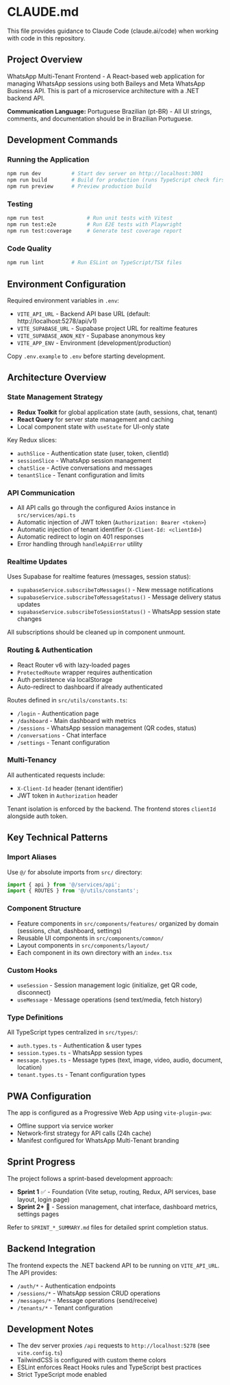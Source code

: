 # CLAUDE.md

This file provides guidance to Claude Code (claude.ai/code) when working with code in this repository.

## Project Overview

WhatsApp Multi-Tenant Frontend - A React-based web application for managing WhatsApp sessions using both Baileys and Meta WhatsApp Business API. This is part of a microservice architecture with a .NET backend API.

**Communication Language:** Portuguese Brazilian (pt-BR) - All UI strings, comments, and documentation should be in Brazilian Portuguese.

## Development Commands

### Running the Application
```bash
npm run dev          # Start dev server on http://localhost:3001
npm run build        # Build for production (runs TypeScript check first)
npm run preview      # Preview production build
```

### Testing
```bash
npm run test              # Run unit tests with Vitest
npm run test:e2e          # Run E2E tests with Playwright
npm run test:coverage     # Generate test coverage report
```

### Code Quality
```bash
npm run lint         # Run ESLint on TypeScript/TSX files
```

## Environment Configuration

Required environment variables in `.env`:
- `VITE_API_URL` - Backend API base URL (default: http://localhost:5278/api/v1)
- `VITE_SUPABASE_URL` - Supabase project URL for realtime features
- `VITE_SUPABASE_ANON_KEY` - Supabase anonymous key
- `VITE_APP_ENV` - Environment (development/production)

Copy `.env.example` to `.env` before starting development.

## Architecture Overview

### State Management Strategy
- **Redux Toolkit** for global application state (auth, sessions, chat, tenant)
- **React Query** for server state management and caching
- Local component state with `useState` for UI-only state

Key Redux slices:
- `authSlice` - Authentication state (user, token, clientId)
- `sessionSlice` - WhatsApp session management
- `chatSlice` - Active conversations and messages
- `tenantSlice` - Tenant configuration and limits

### API Communication
- All API calls go through the configured Axios instance in `src/services/api.ts`
- Automatic injection of JWT token (`Authorization: Bearer <token>`)
- Automatic injection of tenant identifier (`X-Client-Id: <clientId>`)
- Automatic redirect to login on 401 responses
- Error handling through `handleApiError` utility

### Realtime Updates
Uses Supabase for realtime features (messages, session status):
- `supabaseService.subscribeToMessages()` - New message notifications
- `supabaseService.subscribeToMessageStatus()` - Message delivery status updates
- `supabaseService.subscribeToSessionStatus()` - WhatsApp session state changes

All subscriptions should be cleaned up in component unmount.

### Routing & Authentication
- React Router v6 with lazy-loaded pages
- `ProtectedRoute` wrapper requires authentication
- Auth persistence via localStorage
- Auto-redirect to dashboard if already authenticated

Routes defined in `src/utils/constants.ts`:
- `/login` - Authentication page
- `/dashboard` - Main dashboard with metrics
- `/sessions` - WhatsApp session management (QR codes, status)
- `/conversations` - Chat interface
- `/settings` - Tenant configuration

### Multi-Tenancy
All authenticated requests include:
- `X-Client-Id` header (tenant identifier)
- JWT token in `Authorization` header

Tenant isolation is enforced by the backend. The frontend stores `clientId` alongside auth token.

## Key Technical Patterns

### Import Aliases
Use `@/` for absolute imports from `src/` directory:
```typescript
import { api } from '@/services/api';
import { ROUTES } from '@/utils/constants';
```

### Component Structure
- Feature components in `src/components/features/` organized by domain (sessions, chat, dashboard, settings)
- Reusable UI components in `src/components/common/`
- Layout components in `src/components/layout/`
- Each component in its own directory with an `index.tsx`

### Custom Hooks
- `useSession` - Session management logic (initialize, get QR code, disconnect)
- `useMessage` - Message operations (send text/media, fetch history)

### Type Definitions
All TypeScript types centralized in `src/types/`:
- `auth.types.ts` - Authentication & user types
- `session.types.ts` - WhatsApp session types
- `message.types.ts` - Message types (text, image, video, audio, document, location)
- `tenant.types.ts` - Tenant configuration types

## PWA Configuration

The app is configured as a Progressive Web App using `vite-plugin-pwa`:
- Offline support via service worker
- Network-first strategy for API calls (24h cache)
- Manifest configured for WhatsApp Multi-Tenant branding

## Sprint Progress

The project follows a sprint-based development approach:
- **Sprint 1** ✅ - Foundation (Vite setup, routing, Redux, API services, base layout, login page)
- **Sprint 2+** 🚧 - Session management, chat interface, dashboard metrics, settings pages

Refer to `SPRINT_*_SUMMARY.md` files for detailed sprint completion status.

## Backend Integration

The frontend expects the .NET backend API to be running on `VITE_API_URL`. The API provides:
- `/auth/*` - Authentication endpoints
- `/sessions/*` - WhatsApp session CRUD operations
- `/messages/*` - Message operations (send/receive)
- `/tenants/*` - Tenant configuration

## Development Notes

- The dev server proxies `/api` requests to `http://localhost:5278` (see `vite.config.ts`)
- TailwindCSS is configured with custom theme colors
- ESLint enforces React Hooks rules and TypeScript best practices
- Strict TypeScript mode enabled

